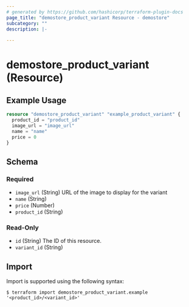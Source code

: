 ```yaml
---
# generated by https://github.com/hashicorp/terraform-plugin-docs
page_title: "demostore_product_variant Resource - demostore"
subcategory: ""
description: |-
  
---
```


# demostore_product_variant (Resource)



## Example Usage

```terraform
resource "demostore_product_variant" "example_product_variant" {
  product_id = "product_id"
  image_url = "image_url"
  name = "name"
  price = 0
}
```

<!-- schema generated by tfplugindocs -->
## Schema

### Required

- `image_url` (String) URL of the image to display for the variant
- `name` (String)
- `price` (Number)
- `product_id` (String)

### Read-Only

- `id` (String) The ID of this resource.
- `variant_id` (String)

## Import

Import is supported using the following syntax:

```shell
$ terraform import demostore_product_variant.example '<product_id>/<variant_id>'
```
